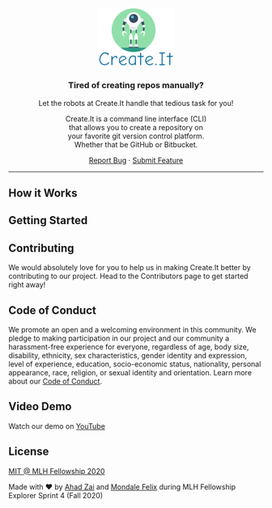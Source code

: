 <p align="center">
  <img src="./assets/logo.PNG" width="30%" alt="Logo">
  <h3 align="center">Tired of creating repos manually?</h3>
  <p align="center">Let the robots at Create.It handle that tedious task for you!</p>
  <p align="center">Create.It is a command line interface (CLI) <br />that allows you to create a repository on <br />your favorite git version control platform. <br />Whether that be GitHub or Bitbucket. </p>
  <p align="center">
    <a href="https://github.com/AhadKhan98/Create.It/issues">Report Bug</a>
    ·
    <a href="https://github.com/AhadKhan98/Create.It/issues">Submit Feature</a>
  </p>
</p>
<hr>

## How it Works

## Getting Started

## Contributing
We would absolutely love for you to help us in making Create.It better by contributing to our project. Head to the Contributors page to get started right away!

## Code of Conduct
We promote an open and a welcoming environment in this community. We pledge to making participation in our project and our community a harassment-free experience for everyone, regardless of age, body size, disability, ethnicity, sex characteristics, gender identity and expression, level of experience, education, socio-economic status, nationality, personal appearance, race, religion, or sexual identity and orientation.
Learn more about our [Code of Conduct](https://github.com/AhadKhan98/Create.It/blob/master/CODE-OF-CONDUCT.md).

## Video Demo
Watch our demo on [YouTube](https://google.com/)

## License
[MIT @ MLH Fellowship 2020](https://github.com/AhadKhan98/Create.It/blob/master/LICENSE)

Made with ❤ by [Ahad Zai](https://github.com/ahadkhan98) and [Mondale Felix](https://github.com/MondaleFelix) during MLH Fellowship Explorer Sprint 4 (Fall 2020)
